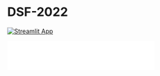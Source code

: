 # DSF-2022

[![Streamlit App](https://static.streamlit.io/badges/streamlit_badge_black_white.svg)](https://artinmajdi-data7-pacs-dicom-streamlit-app-iyjinz.streamlitapp.com/)

[![Github Page](mkdocs_dsf/docs/assets/icons/githubpages.svg)](https://artinmajdi.github.io/DSF-2022/)